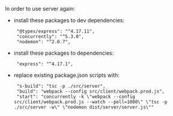 In order to use server again:

 - install these packages to dev dependencies:
 
        "@types/express": "^4.17.11",
        "concurrently": "^5.3.0",
        "nodemon": "^2.0.7",
        
 - install these packages to dependencies:
 
        "express": "^4.17.1",
 
 - replace existing package.json scripts with:
        
        "s-build": "tsc -p ./src/server",
        "build": "webpack --config src/client/webpack.prod.js",
        "start": "concurrently -k \"webpack --config src/client/webpack.prod.js --watch --poll=1000\" \"tsc -p ./src/server -w\" \"nodemon dist/server/server.js\""
